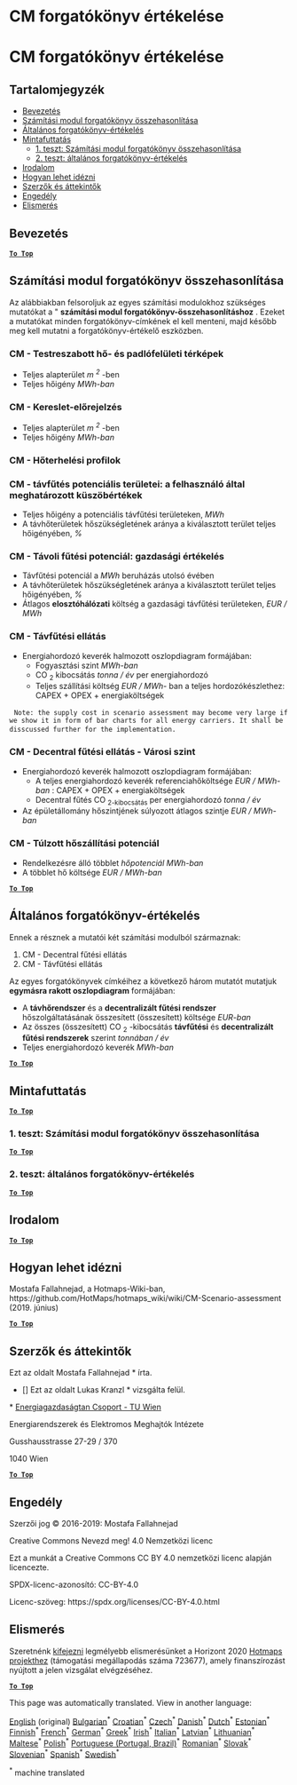 <h1> <a class="anchor" id="cm-scenario-assessment" href="#cm-scenario-assessment"><i class="fa fa-link"></i></a> CM forgatókönyv értékelése </h1><h1> <a class="anchor" id="cm-scenario-assessment" href="#cm-scenario-assessment"><i class="fa fa-link"></i></a> CM forgatókönyv értékelése </h1><h2> <a class="anchor" id="table-of-contents" href="#table-of-contents"><i class="fa fa-link"></i></a> Tartalomjegyzék </h2><ul><li> <a href="#introduction">Bevezetés</a> </li><li> <a href="#calculation-module-scenario-comparison">Számítási modul forgatókönyv összehasonlítása</a> </li><li> <a href="#overall-scenario-assessment">Általános forgatókönyv-értékelés</a> </li><li> <a href="#sample-run">Mintafuttatás</a> <ul><li> <a href="#test-run-1-calculation-module-scenario-comparison">1. teszt: Számítási modul forgatókönyv összehasonlítása</a> </li><li> <a href="#test-run-2-overall-scenario-assessment">2. teszt: általános forgatókönyv-értékelés</a> </li></ul></li><li> <a href="#references">Irodalom</a> </li><li> <a href="#how-to-cite">Hogyan lehet idézni</a> </li><li> <a href="#authors-and-reviewers">Szerzők és áttekintők</a> </li><li> <a href="#license">Engedély</a> </li><li> <a href="#acknowledgement">Elismerés</a> </li></ul><h2> <a class="anchor" id="introduction" href="#introduction"><i class="fa fa-link"></i></a> Bevezetés </h2><p><ins> <code><strong><a href="#table-of-contents">To Top</a></strong></code> </ins> </p><h2> <a class="anchor" id="calculation-module-scenario-comparison" href="#calculation-module-scenario-comparison"><i class="fa fa-link"></i></a> Számítási modul forgatókönyv összehasonlítása </h2><p> Az alábbiakban felsoroljuk az egyes számítási modulokhoz szükséges mutatókat a &quot; <strong>számítási modul forgatókönyv-összehasonlításhoz</strong> . Ezeket a mutatókat minden forgatókönyv-címkének el kell menteni, majd később meg kell mutatni a forgatókönyv-értékelő eszközben. </p><h3> <a class="anchor" id="cm---customized-heat-and-floor-area-density-maps" href="#cm---customized-heat-and-floor-area-density-maps"><i class="fa fa-link"></i></a> CM - Testreszabott hő- és padlófelületi térképek </h3><ul><li> Teljes alapterület <em><em>m <sup>2</sup></em></em> -ben </li><li> Teljes hőigény <em><em>MWh-ban</em></em> </li></ul><h3> <a class="anchor" id="cm---demand-projection" href="#cm---demand-projection"><i class="fa fa-link"></i></a> CM - Kereslet-előrejelzés </h3><ul><li> Teljes alapterület <em><em>m <sup>2</sup></em></em> -ben </li><li> Teljes hőigény <em><em>MWh-ban</em></em> </li></ul><h3> <a class="anchor" id="cm---heat-load-profiles" href="#cm---heat-load-profiles"><i class="fa fa-link"></i></a> CM - Hőterhelési profilok </h3><h3> <a class="anchor" id="cm---district-heating-potential-areas--user-defined-thresholds" href="#cm---district-heating-potential-areas--user-defined-thresholds"><i class="fa fa-link"></i></a> CM - távfűtés potenciális területei: a felhasználó által meghatározott küszöbértékek </h3><ul><li> Teljes hőigény a potenciális távfűtési területeken, <em><em>MWh</em></em> </li><li> A távhőterületek hőszükségletének aránya a kiválasztott terület teljes hőigényében, <em><em>%</em></em> </li></ul><h3> <a class="anchor" id="cm---district-heating-potential--economic-assessment" href="#cm---district-heating-potential--economic-assessment"><i class="fa fa-link"></i></a> CM - Távoli fűtési potenciál: gazdasági értékelés </h3><ul><li> Távfűtési potenciál a <em><em>MWh</em></em> beruházás utolsó évében </li><li> A távhőterületek hőszükségletének aránya a kiválasztott terület teljes hőigényében, <em><em>%</em></em> </li><li> Átlagos <strong>elosztóhálózati</strong> költség a gazdasági távfűtési területeken, <em><em>EUR / MWh</em></em> </li></ul><h3> <a class="anchor" id="cm---district-heating-supply-dispatch" href="#cm---district-heating-supply-dispatch"><i class="fa fa-link"></i></a> CM - Távfűtési ellátás </h3><ul><li> Energiahordozó keverék halmozott oszlopdiagram formájában: <ul><li> Fogyasztási szint <em><em>MWh-ban</em></em> </li><li> CO <sub>2</sub> kibocsátás <em><em>tonna / év</em></em> per energiahordozó </li><li> Teljes szállítási költség <em><em>EUR / MWh-</em></em> ban a teljes hordozókészlethez: CAPEX + OPEX + energiaköltségek </li></ul></li></ul><pre> <code>Note: the supply cost in scenario assessment may become very large if we show it in form of bar charts for all energy carriers. It shall be disscussed further for the implementation.</code> </pre><h3> <a class="anchor" id="cm---decentral-heating-supply---city-level" href="#cm---decentral-heating-supply---city-level"><i class="fa fa-link"></i></a> CM - Decentral fűtési ellátás - Városi szint </h3><ul><li> Energiahordozó keverék halmozott oszlopdiagram formájában: <ul><li> A teljes energiahordozó keverék referenciahőköltsége <em><em>EUR / MWh-ban</em></em> : CAPEX + OPEX + energiaköltségek </li><li> Decentral fűtés CO <sub>2-kibocsátás</sub> per energiahordozó <em><em>tonna / év</em></em> </li></ul></li><li> Az épületállomány hőszintjének súlyozott átlagos szintje <em><em>EUR / MWh-ban</em></em> </li></ul><h3> <a class="anchor" id="cm---excess-heat-transport-potential" href="#cm---excess-heat-transport-potential"><i class="fa fa-link"></i></a> CM - Túlzott hőszállítási potenciál </h3><ul><li> Rendelkezésre álló többlet <em><em>hőpotenciál MWh-ban</em></em> </li><li> A többlet hő költsége <em><em>EUR / MWh-ban</em></em> </li></ul><p><ins> <code><strong><a href="#table-of-contents">To Top</a></strong></code> </ins> </p><h2> <a class="anchor" id="overall-scenario-assessment" href="#overall-scenario-assessment"><i class="fa fa-link"></i></a> Általános forgatókönyv-értékelés </h2><p> Ennek a résznek a mutatói két számítási modulból származnak: </p><ol><li> CM - Decentral fűtési ellátás </li><li> CM - Távfűtési ellátás </li></ol><p> Az egyes forgatókönyvek címkéihez a következő három mutatót mutatjuk <strong>egymásra rakott oszlopdiagram</strong> formájában: </p><ul><li> A <strong>távhőrendszer</strong> és a <strong>decentralizált fűtési rendszer</strong> hőszolgáltatásának összesített (összesített) költsége <em><em>EUR-ban</em></em> </li><li> Az összes (összesített) CO <sub>2</sub> -kibocsátás <strong>távfűtési</strong> és <strong>decentralizált fűtési rendszerek</strong> szerint <em><em>tonnában / év</em></em> </li><li> Teljes energiahordozó keverék <em><em>MWh-ban</em></em> </li></ul><p><ins> <code><strong><a href="#table-of-contents">To Top</a></strong></code> </ins> </p><h2> <a class="anchor" id="sample-run" href="#sample-run"><i class="fa fa-link"></i></a> Mintafuttatás </h2><p><ins> <code><strong><a href="#table-of-contents">To Top</a></strong></code> </ins> </p><h3> <a class="anchor" id="test-run-1--calculation-module-scenario-comparison" href="#test-run-1--calculation-module-scenario-comparison"><i class="fa fa-link"></i></a> 1. teszt: Számítási modul forgatókönyv összehasonlítása </h3><p><ins> <code><strong><a href="#table-of-contents">To Top</a></strong></code> </ins> </p><h3> <a class="anchor" id="test-run-2--overall-scenario-assessment" href="#test-run-2--overall-scenario-assessment"><i class="fa fa-link"></i></a> 2. teszt: általános forgatókönyv-értékelés </h3><p><ins> <code><strong><a href="#table-of-contents">To Top</a></strong></code> </ins> </p><h2> <a class="anchor" id="references" href="#references"><i class="fa fa-link"></i></a> Irodalom </h2><p><ins> <code><strong><a href="#table-of-contents">To Top</a></strong></code> </ins> </p><h2> <a class="anchor" id="how-to-cite" href="#how-to-cite"><i class="fa fa-link"></i></a> Hogyan lehet idézni </h2><p> Mostafa Fallahnejad, a Hotmaps-Wiki-ban, https://github.com/HotMaps/hotmaps_wiki/wiki/CM-Scenario-assessment (2019. június) </p><p><ins> <code><strong><a href="#table-of-contents">To Top</a></strong></code> </ins> </p><h2> <a class="anchor" id="authors-and-reviewers" href="#authors-and-reviewers"><i class="fa fa-link"></i></a> Szerzők és áttekintők </h2><p> Ezt az oldalt Mostafa Fallahnejad * írta. </p><ul><li> [] Ezt az oldalt Lukas Kranzl * vizsgálta felül. </li></ul><p> * <a href="https://eeg.tuwien.ac.at/">Energiagazdaságtan Csoport - TU Wien</a> </p><p> Energiarendszerek és Elektromos Meghajtók Intézete </p><p> Gusshausstrasse 27-29 / 370 </p><p> 1040 Wien </p><p><ins> <code><strong><a href="#table-of-contents">To Top</a></strong></code> </ins> </p><h2> <a class="anchor" id="license" href="#license"><i class="fa fa-link"></i></a> Engedély </h2><p> Szerzői jog © 2016-2019: Mostafa Fallahnejad </p><p> Creative Commons Nevezd meg! 4.0 Nemzetközi licenc </p><p> Ezt a munkát a Creative Commons CC BY 4.0 nemzetközi licenc alapján licencezte. </p><p> SPDX-licenc-azonosító: CC-BY-4.0 </p><p> Licenc-szöveg: https://spdx.org/licenses/CC-BY-4.0.html </p><h2> <a class="anchor" id="acknowledgement" href="#acknowledgement"><i class="fa fa-link"></i></a> Elismerés </h2><p> Szeretnénk <a href="https://www.hotmaps-project.eu">kifejezni</a> legmélyebb elismerésünket a Horizont 2020 <a href="https://www.hotmaps-project.eu">Hotmaps projekthez</a> (támogatási megállapodás száma 723677), amely finanszírozást nyújtott a jelen vizsgálat elvégzéséhez. </p><p><ins> <code><strong><a href="#table-of-contents">To Top</a></strong></code> </ins> </p>
<!--- THIS IS A SUPER UNIQUE IDENTIFIER -->

This page was automatically translated. View in another language:

[English](../en/CM-Scenario-assessment) (original) [Bulgarian](../bg/CM-Scenario-assessment)<sup>\*</sup> [Croatian](../hr/CM-Scenario-assessment)<sup>\*</sup> [Czech](../cs/CM-Scenario-assessment)<sup>\*</sup> [Danish](../da/CM-Scenario-assessment)<sup>\*</sup> [Dutch](../nl/CM-Scenario-assessment)<sup>\*</sup> [Estonian](../et/CM-Scenario-assessment)<sup>\*</sup> [Finnish](../fi/CM-Scenario-assessment)<sup>\*</sup> [French](../fr/CM-Scenario-assessment)<sup>\*</sup> [German](../de/CM-Scenario-assessment)<sup>\*</sup> [Greek](../el/CM-Scenario-assessment)<sup>\*</sup>  [Irish](../ga/CM-Scenario-assessment)<sup>\*</sup> [Italian](../it/CM-Scenario-assessment)<sup>\*</sup> [Latvian](../lv/CM-Scenario-assessment)<sup>\*</sup> [Lithuanian](../lt/CM-Scenario-assessment)<sup>\*</sup> [Maltese](../mt/CM-Scenario-assessment)<sup>\*</sup> [Polish](../pl/CM-Scenario-assessment)<sup>\*</sup> [Portuguese (Portugal, Brazil)](../pt/CM-Scenario-assessment)<sup>\*</sup> [Romanian](../ro/CM-Scenario-assessment)<sup>\*</sup> [Slovak](../sk/CM-Scenario-assessment)<sup>\*</sup> [Slovenian](../sl/CM-Scenario-assessment)<sup>\*</sup> [Spanish](../es/CM-Scenario-assessment)<sup>\*</sup> [Swedish](../sv/CM-Scenario-assessment)<sup>\*</sup> 

<sup>\*</sup> machine translated
